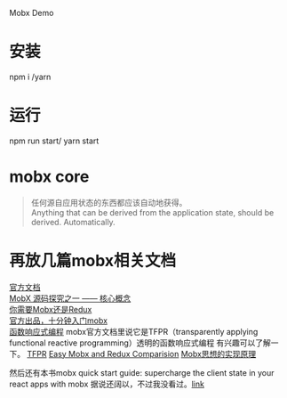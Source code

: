 Mobx Demo

# 安装
npm i /yarn

# 运行
npm run start/ yarn start



# mobx core
> 任何源自应用状态的东西都应该自动地获得。  
> Anything that can be derived from the application state, should be derived. Automatically.  


# 再放几篇mobx相关文档
[官方文档](https://malcolmyu.github.io/2018/09/09/Core-Concepts-of-Mobx/)  
[MobX 源码探究之一 —— 核心概念](https://malcolmyu.github.io/2018/09/09/Core-Concepts-of-Mobx/)  
[你需要Mobx还是Redux](https://juejin.im/post/5a7fd72c5188257a766324ae)  
[官方出品，十分钟入门mobx](https://mobx.js.org/getting-started.html)  
[函数响应式编程](https://halfrost.com/functional_reactive_programming_concept/) mobx官方文档里说它是TFPR（transparently applying functional reactive programming）透明的函数响应式编程 有兴趣可以了解一下。
[TFPR](https://github.com/sorrycc/blog/issues/4)
[Easy Mobx and Redux Comparision](https://www.youtube.com/watch?v=CA8w-zNmnpc)
[Mobx思想的实现原理](https://www.jianshu.com/p/8e9ab3f26162)

然后还有本书mobx quick start guide: supercharge the client state in your react apps with mobx 据说还阔以，不过我没看过。[link](https://books.google.nl/books?id=ALFmDwAAQBAJ&pg=PP1&lpg=PP1&dq=michel+weststrate+mobx+quick+start+guide:+supercharge+the+client+state+in+your+react+apps+with+mobx&source=bl&ots=D460fxti0F&sig=ivDGTxsPNwlOjLHrpKF1nweZFl8&hl=nl&sa=X&ved=2ahUKEwiwl8XO--ncAhWPmbQKHWOYBqIQ6AEwAnoECAkQAQ#v=onepage&q=michel%20weststrate%20mobx%20quick%20start%20guide%3A%20supercharge%20the%20client%20state%20in%20your%20react%20apps%20with%20mobx&f=false)